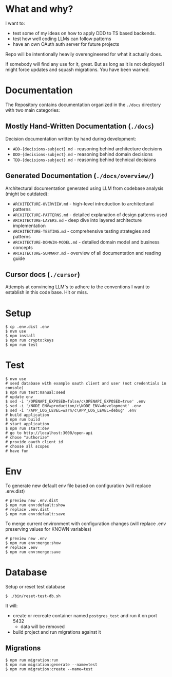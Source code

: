 # What and why? 

I want to:
- test some of my ideas on how to apply DDD to TS based backends.
- test how well coding LLMs can follow patterns
- have an own OAuth auth server for future projects 

Repo will be intentionally heavily overengineered for what it actually does.

If somebody will find any use for it, great. But as long as it is not deployed I might force updates and squash migrations. You have been warned.  

# Documentation 

The Repository contains documentation organized in the `./docs` directory with two main categories:

## Mostly Hand-Written Documentation (`./docs`)

Decision documentation written by hand during development:
* `ADD-{decisions-subject}.md` - reasoning behind architecture decisions 
* `DDD-{decisions-subject}.md` - reasoning behind domain decisions 
* `TDD-{decisions-subject}.md` - reasoning behind technical decisions

## Generated Documentation (`./docs/overview/`)

Architectural documentation generated using LLM from codebase analysis (might be outdated):
* `ARCHITECTURE-OVERVIEW.md` - high-level introduction to architectural patterns
* `ARCHITECTURE-PATTERNS.md` - detailed explanation of design patterns used
* `ARCHITECTURE-LAYERS.md` - deep dive into layered architecture implementation
* `ARCHITECTURE-TESTING.md` - comprehensive testing strategies and patterns
* `ARCHITECTURE-DOMAIN-MODEL.md` - detailed domain model and business concepts
* `ARCHITECTURE-SUMMARY.md` - overview of all documentation and reading guide

## Cursor docs (`./cursor`)

Attempts at convincing LLM's to adhere to the conventions I want to establish in this code base. Hit or miss. 


# Setup
```shell
$ cp .env.dist .env
$ nvm use 
$ npm install 
$ npm run crypto:keys
$ npm run test
```

# Test
```shell
$ nvm use
# seed database with example oauth client and user (not credentials in console)
$ npm run test:manual:seed
# update env
$ sed -i '/OPENAPI_EXPOSED=false/c\OPENAPI_EXPOSED=true' .env
$ sed -i '/NODE_ENV=production/c\NODE_ENV=development' .env
$ sed -i '/APP_LOG_LEVEL=warn/c\APP_LOG_LEVEL=debug' .env
# build application
$ npm run build
# start application
$ npm run start:dev
# go to http://localhost:3000/open-api
# chose "authorize"
# provide oauth client id
# choose all scopes
# have fun
```

# Env
To generate new default env file based on configuration (will replace .env.dist)
```shell
# preview new .env.dist
$ npm run env:default:show
# replace .env.dist
$ npm run env:default:save
```

To merge current environment with configuration changes (will replace .env preserving values for KNOWN variables)
```shell
# preview new .env
$ npm run env:merge:show
# replace .env
$ npm run env:merge:save
```

# Database

Setup or reset test database
```shell
$ ./bin/reset-test-db.sh
```
It will: 
* create or recreate container named `postgres_test` and run it on port 5432
  * data will be removed 
* build project and run migrations against it

## Migrations 
```shell
$ npm run migration:run
$ npm run migration:generate --name=test
$ npm run migration:create --name=test
```